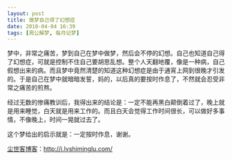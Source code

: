 ```yaml
---
layout: post
title: 做梦自己得了幻想症
date: 2010-04-04 16:39
tags: [周公解梦, 每月记梦]
---
```

梦中，非常之痛苦，梦到自己在梦中做梦，然后会不停的幻想。自己也知道自己得了幻想症，可就是控制不住自己要胡思乱想。整个人天翻地覆，像是一种病，自己 假想出来的病。而且梦中竟然清楚的知道这种幻想症是由于通宵上网到很晚才引发的。于是自己在梦中就暗暗发誓，妈的，以后真的要按时作息了，不然就会忍受非 常之痛苦的煎熬。

经过无数的惨痛教训后，我得出来的结论是：一定不能再黑白颠倒着过了，晚上就是用来睡觉，白天就是用来工作的。而且白天会觉得工作时间很长，可以做好多事情，不像晚上，时间一晃就过去了。

这个梦给出的启示就是：一定按时作息，谢谢。﻿

<a href="http://i.lvshiminglu.com/">尘世客博客</a>：<a href="http://i.lvshiminglu.com/">http://i.lvshiminglu.com/</a>

